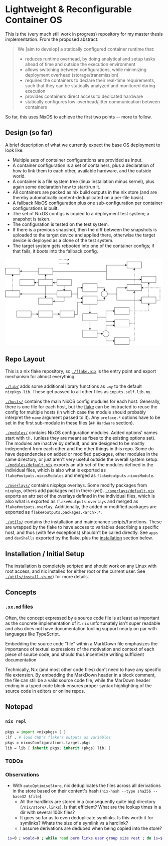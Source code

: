 
# Lightweight & Reconfigurable Container OS

This is the (very much still work in progress) repository for my master thesis implementation.
From the proposed abstract:

> We [aim to develop] a statically configured container runtime that:
> * reduces runtime overhead, by doing analytical and setup tasks ahead of time and outside the execution environment
> * allows switching between configurations, while minimizing deployment overhead (storage/transmission)
> * requires the containers to declare their real-time requirements, such that they can be statically analyzed and monitored during execution
> * provides containers direct access to dedicated hardware
> * statically configures low-overhead/jitter communication between containers

So far, this uses NixOS to achieve the first two points -- more to follow.


## Design (so far)

A brief description of what we currently expect the base OS deployment to look like:

* Multiple sets of container configurations are provided as input.
* A container configuration is a set of containers, plus a declaration of how to link them to each other, available hardware, and the outside world.
* A container is a file system tree (linux installation minus kernel), plus again some declaration how to start/run it.
* All containers are packed as nix build outputs in the nix store (and are thereby automatically content-deduplicated on a per-file basis).
* A fallback NixOS configuration plus one sub-configuration per container configurations is built.
* The set of NixOS configs is copied to a deployment test system; a snapshot is taken.
* The configuration is tested on the test system.
* If there is a previous snapshot, then the diff between the snapshots is uploaded to the target device and applied there, otherwise the target device is deployed as a clone of the test system.
* The target system gets rebooted into one of the container configs; if that fails, it boots into the fallback config.

![](./docs/relations.drawio.svg)


## Repo Layout

This is a nix flake repository, so [`./flake.nix`](./flake.nix) is the entry point and export mechanism for almost everything.

[`./lib/`](./lib/) adds some additional library functions as `.my` to the default `nixpkgs.lib`. These get passed to all other files as `inputs.self.lib.my`.

[`./hosts/`](./hosts/) contains the main NixOS config modules for each host. Generally, there is one file for each host, but the [flake](./flake.nix) can be instructed to reuse the config for multiple hosts (in which case the module should probably interpret the `name` argument passed to it).
Any `preface.*` options have to be set in the first sub-module in these files (`## Hardware` section).

[`./modules/`](./modules/) contains NixOS configuration modules. Added options' names start with `th.` (unless they are meant as fixes to the existing options set).
The modules are inactive by default, and are designed to be mostly independent from each other and the other things in this repo. Some do have dependencies on added or modified packages, other modules in the same directory, or just aren't very useful outside the overall system setup.
[`./modules/default.nix`](./modules/default.nix) exports an attr set of the modules defined in the individual files, which is also what is exported as `flake#outputs.nixosModules` and merged as `flake#outputs.nixosModule`.

[`./overlays/`](./overlays/) contains nixpkgs overlays. Some modify packages from `nixpkgs`, others add packages not in there (yet).
[`./overlays/default.nix`](./overlays/default.nix) exports an attr set of the overlays defined in the individual files, which is also what is exported as `flake#outputs.overlays` and merged as `flake#outputs.overlay`. Additionally, the added or modified packages are exported as `flake#outputs.packages.<arch>.*`.

[`./utils/`](./utils/) contains the installation and maintenance scripts/functions. These are wrapped by the flake to have access to variables describing a specific host, and thus (with few exceptions) shouldn't be called directly.
See `apps` and `devShells` exported by the flake, plus the [installation](#installation--initial-setup) section below.


## Installation / Initial Setup

The installation is completely scripted and should work on any Linux with root access, and nix installed for either root or the current user.
See [`./utils/install.sh.md`](./utils/install.sh.md)) for more details.


## Concepts

### `.xx.md` files

Often, the concept expressed by a source code file is at least as important as the concrete implementation of it.
`nix` unfortunately isn't super readable and also does not have documentation tooling support nearly on par with languages like TypeScript.

Embedding the source code "file" within a MarkDown file emphasizes the importance of textual expressions of the motivation and context of each piece of source code, and should thus incentivize writing sufficient documentation

Technically, Nix (and most other code files) don't need to have any specific file extension. By embedding the MarkDown header in a block comment, the file can still be a valid source code file, while the MarDown header ending in a typed code block ensures proper syntax highlighting of the source code in editors or online repos.


## Notepad

### `nix repl`

```nix
pkgs = import <nixpkgs> { }
:lf . # load CWD's flake's outputs as variables
pkgs = nixosConfigurations.target.pkgs
lib = lib { inherit pkgs; inherit (pkgs) lib; }
```


### TODOs



### Observations

* With `autoOptimiseStore`, nix deduplicates the files across all derivations in the store based on their content's hash (`nix-hash --type sha256 --base32 $file`).
	* All the hardlinks are stored in a (consequently quite big) directory (`/nix/store/.links`). Is that efficient? What are the lookup times in a dir with several 100k files?
	* It goes so far as to even deduplicate symlinks. Is this worth it for symlinks? Whats the size of a symlink vs a hardlink?
	* I assume derivations are deduped when being copied into the store?
```bash
 is=0 ; would=0 ; while read perm links user group size rest ; do is=$(( is + size )) ; would=$(( would + (links - 1) * size )) ; done <<<"$(ls -Al /nix/store/.links | tail -n +2)" ; echo "Actual size: $is ; without dedup: $would ; gain: $(bc <<< "scale=2 ; $would/$is")"
```
